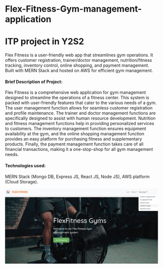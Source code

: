 
# Flex-Fitness-Gym-management-application
# ITP project in Y2S2 

Flex Fitness is a user-friendly web app that streamlines gym operations. It
offers customer registration, trainer/doctor management,
nutrition/fitness tracking, inventory control, online shopping, and payment
management.
Built with MERN Stack and hosted on AWS for efficient gym management.


#### Brief Description of Project:
Flex Fitness is a comprehensive web application for gym management designed to streamline the operations of a fitness center. This system is packed with user-friendly features that cater to the various needs of a gym. The user management function allows for seamless customer registration and profile maintenance. The trainer and doctor management functions are specifically designed to assist with human resource development. Nutrition and fitness management functions help in providing personalized services to customers. The inventory management function ensures equipment availability at the gym, and the online shopping management function provides an easy platform for purchasing fitness and supplementary products. Finally, the payment management function takes care of all financial transactions, making it a one-stop-shop for all gym management needs.

#### Technologies used:
MERN Stack (Mongo DB, Express JS, React JS, Node JS),
AWS platform (Cloud Storage).


<p align ="center"> 
<img style="float: center"  alt="drawing" src="Flex fitness.png"  >
</p>


